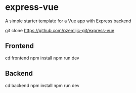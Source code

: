 # express-vue
A simple starter template for a Vue app with Express backend

git clone https://github.com/pzemljic-git/express-vue

## Frontend
cd frontend
npm install
npm run dev

## Backend
cd backend
npm install
npm run dev
